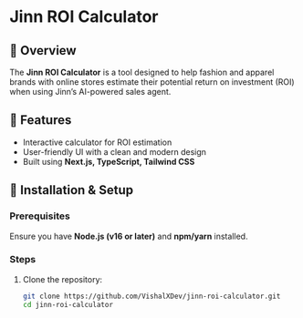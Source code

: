# Jinn ROI Calculator  

## 📌 Overview  
The **Jinn ROI Calculator** is a tool designed to help fashion and apparel brands with online stores estimate their potential return on investment (ROI) when using Jinn’s AI-powered sales agent.  

## 🚀 Features  
- Interactive calculator for ROI estimation  
- User-friendly UI with a clean and modern design  
- Built using **Next.js, TypeScript, Tailwind CSS**  

## 🔧 Installation & Setup  

### Prerequisites  
Ensure you have **Node.js (v16 or later)** and **npm/yarn** installed.  

### Steps  
1. Clone the repository:  
   ```sh
   git clone https://github.com/VishalXDev/jinn-roi-calculator.git
   cd jinn-roi-calculator
